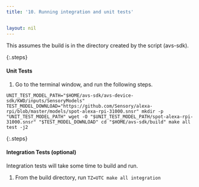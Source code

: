 ```yaml
---
title: '10. Running integration and unit tests'


layout: nil
---
```

This assumes the build is in the directory created by the script (avs-sdk).

{:.steps}

#### Unit Tests

1. Go to the terminal window, and run the following steps.

`
UNIT_TEST_MODEL_PATH="$HOME/avs-sdk/avs-device-sdk/KWD/inputs/SensoryModels"
TEST_MODEL_DOWNLOAD="https://github.com/Sensory/alexa-rpi/blob/master/models/spot-alexa-rpi-31000.snsr"
mkdir -p "UNIT_TEST_MODEL_PATH"
wget -O "$UNIT_TEST_MODEL_PATH/spot-alexa-rpi-31000.snsr" "$TEST_MODEL_DOWNLOAD"
cd "$HOME/avs-sdk/build"
make all test -j2
`

{:.steps}
#### Integration Tests (optional)

Integration tests will take some time to build and run. 

1. From the build directory, run
`TZ=UTC make all integration`
